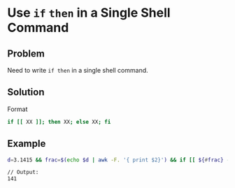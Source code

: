 # Use `if` `then` in a Single Shell Command

## Problem
Need to write `if then` in a single shell command.

## Solution

Format
```sh
if [[ XX ]]; then XX; else XX; fi
```

## Example

```sh
d=3.1415 && frac=$(echo $d | awk -F. '{ print $2}') && if [[ ${#frac} -ge 3 ]]; then frac=${frac:0:3}; else frac=000; fi  && echo $frac

// Output:
141
```
